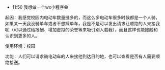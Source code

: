- 11:50 我想做一个wx小程序😁

起因：我感觉校园内电动车数量挺多的，而这么多电动车很多时候都是一个人骑，如果某一天我没骑单车或者不想踩单车，我是不是可以发出请求让顺路的人来接我呢（可以通过给报酬、增加虚拟的荣誉等来吸引别人载我），而且这样也能接触和认识到更多的人。

使用环境：校园

功能：人们可以请求骑电动车的人来接他到达目的地，也可以查看是否有人需要顺路接送。